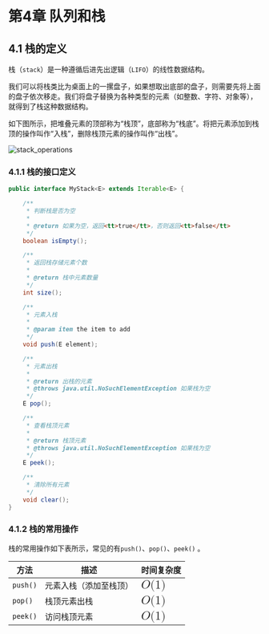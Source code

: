 # 第4章 队列和栈

## 4.1 栈的定义

栈（`stack`）是一种遵循后进先出逻辑（`LIFO`）的线性数据结构。

我们可以将栈类比为桌面上的一摞盘子，如果想取出底部的盘子，则需要先将上面的盘子依次移走。我们将盘子替换为各种类型的元素（如整数、字符、对象等），就得到了栈这种数据结构。

如下图所示，把堆叠元素的顶部称为“栈顶”，底部称为“栈底”。将把元素添加到栈顶的操作叫作“入栈”，删除栈顶元素的操作叫作“出栈”。

![stack_operations](../../src/main/resources/images/stack_operations.png)

### 4.1.1 栈的接口定义

```java
public interface MyStack<E> extends Iterable<E> {

    /**
     * 判断栈是否为空
     * 
     * @return 如果为空，返回<tt>true</tt>，否则返回<tt>false</tt>
     */
    boolean isEmpty();

    /**
     * 返回栈存储元素个数
     * 
     * @return 栈中元素数量
     */
    int size();

    /**
     * 元素入栈
     * 
     * @param item the item to add
     */
    void push(E element);

    /**
     * 元素出栈
     * 
     * @return 出栈的元素
     * @throws java.util.NoSuchElementException 如果栈为空
     */
    E pop();

    /**
     * 查看栈顶元素
     * 
     * @return 栈顶元素
     * @throws java.util.NoSuchElementException 如果栈为空
     */
    E peek();

    /**
     * 清除所有元素
     */
    void clear();
}
```

### 4.1.2 栈的常用操作

栈的常用操作如下表所示，常见的有`push()`、`pop()`、`peek()` 。

<table>
<thead>
<tr>
<th>方法</th>
<th>描述</th>
<th>时间复杂度</th>
</tr>
</thead>
<tbody>
<tr>
<td><code>push()</code></td>
<td>元素入栈（添加至栈顶）</td>
<td><span ><mjx-container  jax="CHTML" style="font-size: 122.9%; position: relative;"><mjx-math  aria-hidden="true"><mjx-mi class="mjx-i"><mjx-c class="mjx-c1D442 TEX-I"></mjx-c></mjx-mi><mjx-mo ><mjx-c class="mjx-c28"></mjx-c></mjx-mo><mjx-mn ><mjx-c ></mjx-c></mjx-mn><mjx-mo ><mjx-c class="mjx-c29"></mjx-c></mjx-mo></mjx-math><mjx-assistive-mml unselectable="on" display="inline"><mjx-container  jax="CHTML" style="font-size: 122.9%; position: relative;"><mjx-math  aria-hidden="true"><mjx-mi class="mjx-i"><mjx-c class="mjx-c1D442 TEX-I"></mjx-c></mjx-mi><mjx-mo ><mjx-c class="mjx-c28"></mjx-c></mjx-mo><mjx-mn ><mjx-c ></mjx-c></mjx-mn><mjx-mo ><mjx-c class="mjx-c29"></mjx-c></mjx-mo></mjx-math><mjx-assistive-mml unselectable="on" display="inline"><math xmlns="http://www.w3.org/1998/Math/MathML"><mi>O</mi><mo stretchy="false">(</mo><mn>1</mn><mo stretchy="false">)</mo></math></mjx-assistive-mml></mjx-container></mjx-assistive-mml></mjx-container></span></td>
</tr>
<tr>
<td><code>pop()</code></td>
<td>栈顶元素出栈</td>
<td><span ><mjx-container  jax="CHTML" style="font-size: 122.9%; position: relative;"><mjx-math  aria-hidden="true"><mjx-mi class="mjx-i"><mjx-c class="mjx-c1D442 TEX-I"></mjx-c></mjx-mi><mjx-mo ><mjx-c class="mjx-c28"></mjx-c></mjx-mo><mjx-mn ><mjx-c ></mjx-c></mjx-mn><mjx-mo ><mjx-c class="mjx-c29"></mjx-c></mjx-mo></mjx-math><mjx-assistive-mml unselectable="on" display="inline"><mjx-container  jax="CHTML" style="font-size: 122.9%; position: relative;"><mjx-math  aria-hidden="true"><mjx-mi class="mjx-i"><mjx-c class="mjx-c1D442 TEX-I"></mjx-c></mjx-mi><mjx-mo ><mjx-c class="mjx-c28"></mjx-c></mjx-mo><mjx-mn ><mjx-c ></mjx-c></mjx-mn><mjx-mo ><mjx-c class="mjx-c29"></mjx-c></mjx-mo></mjx-math><mjx-assistive-mml unselectable="on" display="inline"><math xmlns="http://www.w3.org/1998/Math/MathML"><mi>O</mi><mo stretchy="false">(</mo><mn>1</mn><mo stretchy="false">)</mo></math></mjx-assistive-mml></mjx-container></mjx-assistive-mml></mjx-container></span></td>
</tr>
<tr>
<td><code>peek()</code></td>
<td>访问栈顶元素</td>
<td><span ><mjx-container  jax="CHTML" style="font-size: 122.9%; position: relative;"><mjx-math  aria-hidden="true"><mjx-mi class="mjx-i"><mjx-c class="mjx-c1D442 TEX-I"></mjx-c></mjx-mi><mjx-mo ><mjx-c class="mjx-c28"></mjx-c></mjx-mo><mjx-mn ><mjx-c ></mjx-c></mjx-mn><mjx-mo ><mjx-c class="mjx-c29"></mjx-c></mjx-mo></mjx-math><mjx-assistive-mml unselectable="on" display="inline"><mjx-container  jax="CHTML" style="font-size: 122.9%; position: relative;"><mjx-math  aria-hidden="true"><mjx-mi class="mjx-i"><mjx-c class="mjx-c1D442 TEX-I"></mjx-c></mjx-mi><mjx-mo ><mjx-c class="mjx-c28"></mjx-c></mjx-mo><mjx-mn ><mjx-c ></mjx-c></mjx-mn><mjx-mo ><mjx-c class="mjx-c29"></mjx-c></mjx-mo></mjx-math><mjx-assistive-mml unselectable="on" display="inline"><math xmlns="http://www.w3.org/1998/Math/MathML"><mi>O</mi><mo stretchy="false">(</mo><mn>1</mn><mo stretchy="false">)</mo></math></mjx-assistive-mml></mjx-container></mjx-assistive-mml></mjx-container></span></td>
</tr>
</tbody>
</table>
